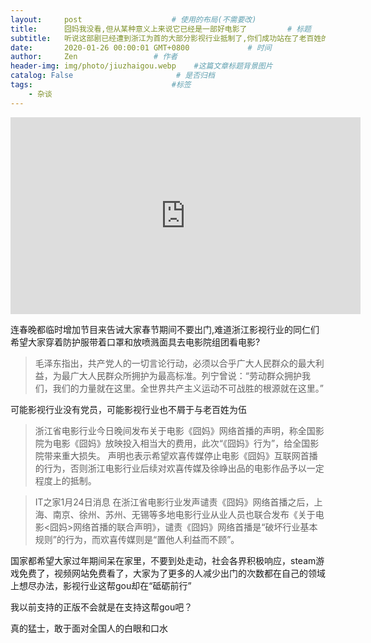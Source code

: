 ```yaml
---
layout:     post                    # 使用的布局(不需要改)
title:      囧妈我没看,但从某种意义上来说它已经是一部好电影了         # 标题
subtitle:   听说这部剧已经遭到浙江为首的大部分影视行业抵制了,你们成功站在了老百姓的对立面 #副标题
date:       2020-01-26 00:00:01 GMT+0800             # 时间
author:     Zen                 # 作者
header-img: img/photo/jiuzhaigou.webp    #这篇文章标题背景图片
catalog: False                       # 是否归档
tags:                               #标签
    - 杂谈
---
```

<iframe width="560" height="315" src="https://www.youtube.com/embed/s3wkAjQ6e1c" frameborder="0" allow="accelerometer; autoplay; encrypted-media; gyroscope; picture-in-picture" allowfullscreen></iframe>

连春晚都临时增加节目来告诫大家春节期间不要出门,难道浙江影视行业的同仁们希望大家穿着防护服带着口罩和放喷溅面具去电影院组团看电影?
>毛泽东指出，共产党人的一切言论行动，必须以合乎广大人民群众的最大利益，为最广大人民群众所拥护为最高标准。列宁曾说：“劳动群众拥护我们，我们的力量就在这里。全世界共产主义运动不可战胜的根源就在这里。”

可能影视行业没有党员，可能影视行业也不屑于与老百姓为伍
>浙江省电影行业今日晚间发布关于电影《囧妈》网络首播的声明，称全国影院为电影《囧妈》放映投入相当大的费用，此次“《囧妈》行为”，给全国影院带来重大损失。
声明也表示希望欢喜传媒停止电影《囧妈》互联网首播的行为，否则浙江电影行业后续对欢喜传媒及徐峥出品的电影作品予以一定程度上的抵制。

>IT之家1月24日消息 在浙江省电影行业发声谴责《囧妈》网络首播之后，上海、南京、徐州、苏州、无锡等多地电影行业从业人员也联合发布《关于电影<囧妈>网络首播的联合声明》，谴责《囧妈》网络首播是“破坏行业基本规则”的行为，而欢喜传媒则是“置他人利益而不顾”。

国家都希望大家过年期间呆在家里，不要到处走动，社会各界积极响应，steam游戏免费了，视频网站免费看了，大家为了更多的人减少出门的次数都在自己的领域上想尽办法，影视行业这帮gou却在“砥砺前行”

我以前支持的正版不会就是在支持这帮gou吧？

真的猛士，敢于面对全国人的白眼和口水
